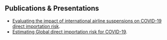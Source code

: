 ## Publications & Presentations   


- [Evaluating the impact of international airline suspensions on COVID-19 direct importation risk](https://www.medrxiv.org/content/10.1101/2020.02.20.20025882v1).
- [Estimating Global direct importation risk for COVID-19](https://mehta-gaurav.github.io/covid-19/BII-COVID-19_Global_Importation_Risk_24Feb2020.pdf).
